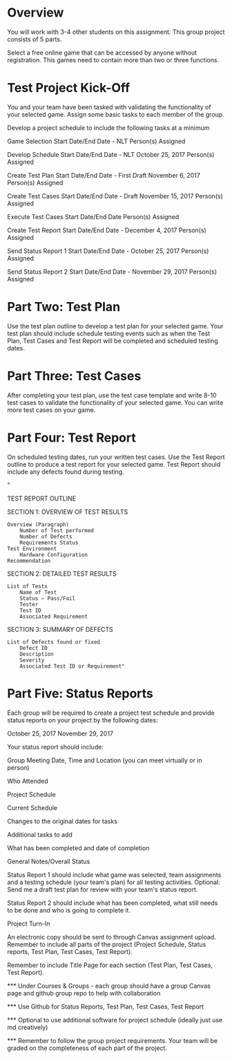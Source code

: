 # Overview

You will work with 3-4 other students on this assignment. This group project consists of 5 parts.

Select a free online game that can be accessed by anyone without registration. This games need to contain more than two or three functions.

# Test Project Kick-Off

You and your team have been tasked with validating the functionality of your selected game. Assign some basic tasks to each member of the group.

Develop a project schedule to include the following tasks at a minimum

Game Selection Start Date/End Date - NLT Person(s) Assigned

Develop Schedule Start Date/End Date - NLT October 25, 2017 Person(s) Assigned

Create Test Plan Start Date/End Date - First Draft November 6, 2017 Person(s) Assigned

Create Test Cases Start Date/End Date - Draft November 15, 2017 Person(s) Assigned

Execute Test Cases Start Date/End Date Person(s) Assigned

Create Test Report Start Date/End Date - December 4, 2017 Person(s) Assigned

Send Status Report 1 Start Date/End Date - October 25, 2017 Person(s) Assigned

Send Status Report 2 Start Date/End Date - November 29, 2017 Person(s) Assigned

 

# Part Two: Test Plan

Use the test plan outline to develop a test plan for your selected game. Your test plan should include schedule testing events such as when the Test Plan, Test Cases and Test Report will be completed and scheduled testing dates.

# Part Three: Test Cases

After completing your test plan, use the test case template and write 8-10 test cases to validate the functionality of your selected game. You can write more test cases on your game.

# Part Four: Test Report

On scheduled testing dates, run your written test cases. Use the Test Report outline to produce a test report for your selected game. Test Report should include any defects found during testing.

"

TEST REPORT OUTLINE

SECTION 1: OVERVIEW OF TEST RESULTS

    Overview (Paragraph)
        Number of Test performed
        Number of Defects
        Requirements Status
    Test Environment
        Hardware Configuration
    Recommendation

SECTION 2: DETAILED TEST RESULTS

    List of Tests
        Name of Test
        Status – Pass/Fail
        Tester
        Test ID
        Associated Requirement

SECTION 3: SUMMARY OF DEFECTS

    List of Defects found or fixed
        Defect ID
        Description
        Severity
        Associated Test ID or Requirement"

# Part Five: Status Reports

Each group will be required to create a project test schedule and provide status reports on your project by the following dates:

October 25, 2017
November 29, 2017

Your status report should include:

Group Meeting Date, Time and Location (you can meet virtually or in person)

Who Attended

Project Schedule

Current Schedule

Changes to the original dates for tasks

Additional tasks to add

What has been completed and date of completion

General Notes/Overall Status

Status Report 1 should include what game was selected, team assignments and a testing schedule (your team's plan) for all testing activities. Optional: Send me a draft test plan for review with your team's status report.

Status Report 2 should include what has been completed, what still needs to be done and who is going to complete it.

 

Project Turn-In

An electronic copy should be sent to through Canvas assignment upload. Remember to include all parts of the project (Project Schedule, Status reports, Test Plan, Test Cases, Test Report).

Remember to include Title Page for each section (Test Plan, Test Cases, Test Report).

 

*** Under Courses & Groups - each group should have a group Canvas page and github group repo to help with collaboration

*** Use Github for Status Reports, Test Plan, Test Cases, Test Report

*** Optional to use additional software for project schedule (ideally just use md creatively)

*** Remember to follow the group project requirements. Your team will be graded on the completeness of each part of the project.

